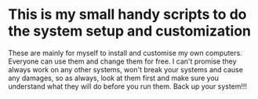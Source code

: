 # This is my small handy scripts to do the system setup and customization

These are mainly for myself to install and customise my own computers. 
Everyone can use them and change them for free.
I can't promise they always work on any other systems, won't break your systems and cause any damages, so as always, look at them first and make sure you understand what they will do before you run them. 
Back up your system!!!
